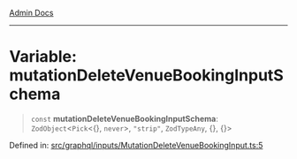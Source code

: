 [Admin Docs](/)

***

# Variable: mutationDeleteVenueBookingInputSchema

> `const` **mutationDeleteVenueBookingInputSchema**: `ZodObject`\<`Pick`\<\{\}, `never`\>, `"strip"`, `ZodTypeAny`, \{\}, \{\}\>

Defined in: [src/graphql/inputs/MutationDeleteVenueBookingInput.ts:5](https://github.com/NishantSinghhhhh/talawa-api/blob/a2d437e77a694d2951c25ce8de6694e3fef2fd70/src/graphql/inputs/MutationDeleteVenueBookingInput.ts#L5)

